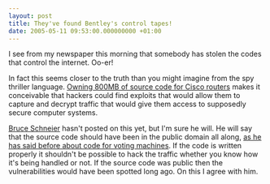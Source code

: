 ```yaml
---
layout: post
title: They've found Bentley's control tapes!
date: 2005-05-11 09:53:00.000000000 +01:00
---
```

I see from my newspaper this morning that somebody has stolen the codes that control the internet. Oo-er!

In fact this seems closer to the truth than you might imagine from the spy thriller language. <a href="https://www.theregister.co.uk/2005/05/10/cisco_hack_investigation/">Owning 800MB of source code for Cisco routers</a> makes it conceivable that hackers could find exploits that would allow them to capture and decrypt traffic that would give them access to supposedly secure computer systems.

<a href="https://www.schneier.com/blog/">Bruce Schneier</a> hasn't posted on this yet, but I'm sure he will. He will say that the source code should have been in the public domain all along, <a href="https://www.schneier.com/blog/archives/2004/11/the_problem_wit.html">as he has said before about code for voting machines</a>. If the code is written properly it shouldn't be possible to hack the traffic whether you know how it's being handled or not. If the source code was public then the vulnerabilities would have been spotted long ago. On this I agree with him.
